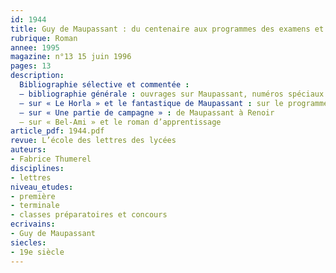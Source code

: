 ```yaml
---
id: 1944
title: Guy de Maupassant : du centenaire aux programmes des examens et concours
rubrique: Roman
annee: 1995
magazine: n°13 15 juin 1996
pages: 13
description: 
  Bibliographie sélective et commentée :
  – bibliographie générale : ouvrages sur Maupassant, numéros spéciaux de revues, articles et études partielles
  – sur « Le Horla » et le fantastique de Maupassant : sur le programme d’agrégation
  – sur « Une partie de campagne » : de Maupassant à Renoir
  – sur « Bel-Ami » et le roman d’apprentissage
article_pdf: 1944.pdf
revue: L’école des lettres des lycées
auteurs:
- Fabrice Thumerel
disciplines:
- lettres
niveau_etudes:
- première
- terminale
- classes préparatoires et concours
ecrivains:
- Guy de Maupassant
siecles:
- 19e siècle
---
```

